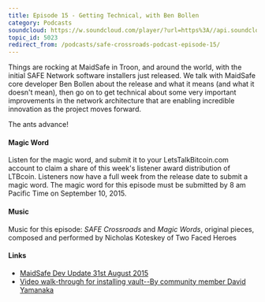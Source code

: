 ```yaml
---
title: Episode 15 - Getting Technical, with Ben Bollen
category: Podcasts
soundcloud: https://w.soundcloud.com/player/?url=https%3A//api.soundcloud.com/tracks/222174157
topic_id: 5023
redirect_from: /podcasts/safe-crossroads-podcast-episode-15/
---
```


Things are rocking at MaidSafe in Troon, and around the world, with the initial SAFE Network software installers just released. We talk with MaidSafe core developer Ben Bollen about the release and what it means (and what it doesn't mean), then go on to get technical about some very important improvements in the network architecture that are enabling incredible innovation as the project moves forward.

The ants advance!

#### Magic Word

Listen for the magic word, and submit it to your LetsTalkBitcoin.com account to claim a share of this week's listener award distribution of LTBcoin. Listeners now have a full week from the release date to submit a magic word. The magic word for this episode must be submitted by 8 am Pacific Time on September 10, 2015.

#### Music

Music for this episode: _SAFE Crossroads_ and _Magic Words_, original pieces, composed and performed by Nicholas Koteskey of Two Faced Heroes

#### Links

- [MaidSafe Dev Update 31st August 2015](https://safenetforum.org/t/maidsafe-dev-update-31st-august-2015/5017)
- [Video walk-through for installing vault--By community member David Yamanaka](https://www.youtube.com/watch?v=hIgyZB1NVEI)
